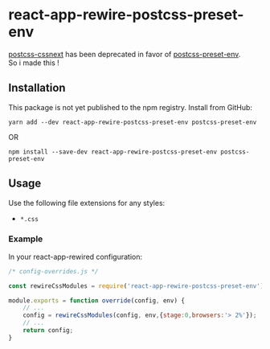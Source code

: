 # react-app-rewire-postcss-preset-env

 [postcss-cssnext](https://github.com/MoOx/postcss-cssnext) has been deprecated in favor of [postcss-preset-env](https://preset-env.cssdb.org/).   
 So i made this !
 ## Installation

This package is not yet published to the npm registry. Install from GitHub:

```
yarn add --dev react-app-rewire-postcss-preset-env postcss-preset-env
```

OR

```
npm install --save-dev react-app-rewire-postcss-preset-env postcss-preset-env
```

## Usage

Use the following file extensions for any  styles:

- `*.css` 

### Example

In your react-app-rewired configuration:

```javascript
/* config-overrides.js */

const rewireCssModules = require('react-app-rewire-postcss-preset-env');

module.exports = function override(config, env) {
    // ...
    config = rewireCssModules(config, env,{stage:0,browsers:'> 2%'});
    // ...
    return config;
}
```
